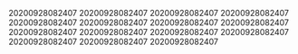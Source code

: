 20200928082407
20200928082407
20200928082407
20200928082407
20200928082407
20200928082407
20200928082407
20200928082407
20200928082407
20200928082407
20200928082407
20200928082407
20200928082407
20200928082407
20200928082407
